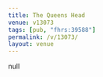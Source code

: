 ```yaml
---
title: The Queens Head
venue: v13073
tags: [pub, "fhrs:39588"]
permalink: /v/13073/
layout: venue
---
```

null